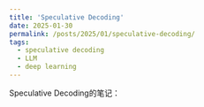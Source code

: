 ```yaml
---
title: 'Speculative Decoding'
date: 2025-01-30
permalink: /posts/2025/01/speculative-decoding/
tags:
  - speculative decoding
  - LLM
  - deep learning
---
```


Speculative Decoding的笔记：
